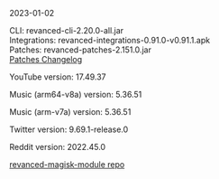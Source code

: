 2023-01-02
  
CLI: revanced-cli-2.20.0-all.jar  
Integrations: revanced-integrations-0.91.0-v0.91.1.apk  
Patches: revanced-patches-2.151.0.jar  
[Patches Changelog](https://github.com/revanced/revanced-patches/releases/tag/v2.151.0)  

YouTube version: 17.49.37  

Music (arm64-v8a) version: 5.36.51  

Music (arm-v7a) version: 5.36.51  

Twitter version: 9.69.1-release.0  

Reddit version: 2022.45.0  

[revanced-magisk-module repo](https://github.com/j-hc/revanced-magisk-module)
